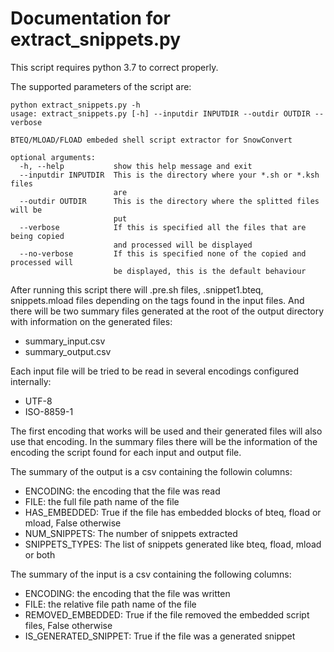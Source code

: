 # Documentation for extract_snippets.py

This script requires python 3.7 to correct properly.

The supported parameters of the script are:

```shell
python extract_snippets.py -h
usage: extract_snippets.py [-h] --inputdir INPUTDIR --outdir OUTDIR --verbose

BTEQ/MLOAD/FLOAD embeded shell script extractor for SnowConvert

optional arguments:
  -h, --help           show this help message and exit
  --inputdir INPUTDIR  This is the directory where your *.sh or *.ksh files
                       are
  --outdir OUTDIR      This is the directory where the splitted files will be
                       put
  --verbose            If this is specified all the files that are being copied 
                       and processed will be displayed
  --no-verbose         If this is specified none of the copied and processed will 
                       be displayed, this is the default behaviour                       

```

After running this script there will .pre.sh files, .snippet1.bteq, snippets.mload files depending on the tags found in the input files.
And there will be two summary files generated at the root of the output directory with information on the generated files:
* summary_input.csv
* summary_output.csv

Each input file will be tried to be read in several encodings configured internally:
* UTF-8
* ISO-8859-1

The first encoding that works will be used and their generated files will also use that encoding.  In the summary files there will be the information of the encoding the script found for each input and output file.

The summary of the output is a csv containing the followin columns:
* ENCODING: the encoding that the file was read
* FILE: the full file path name of the file
* HAS_EMBEDDED: True if the file has embedded blocks of bteq, fload or mload, False otherwise
* NUM_SNIPPETS: The number of snippets extracted
* SNIPPETS_TYPES: The list of snippets generated like bteq, fload, mload or both

The summary of the input is a csv containing the following columns:
* ENCODING: the encoding that the file was written
* FILE: the relative file path name of the file
* REMOVED_EMBEDDED: True if the file removed the embedded script files, False otherwise
* IS_GENERATED_SNIPPET: True if the file was a generated snippet


